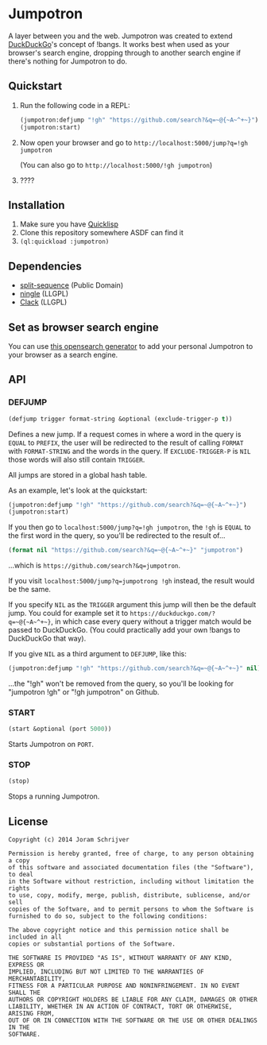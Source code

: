 Jumpotron
=========

A layer between you and the web. Jumpotron was created to extend [DuckDuckGo](https://duckduckgo.com/)'s concept of !bangs. It works best when used as your browser's search engine, dropping through to another search engine if there's nothing for Jumpotron to do.

Quickstart
----------

1. Run the following code in a REPL:

    ```lisp
    (jumpotron:defjump "!gh" "https://github.com/search?&q=~@{~A~^+~}")
    (jumpotron:start)
    ```

2. Now open your browser and go to `http://localhost:5000/jump?q=!gh jumpotron`

   (You can also go to `http://localhost:5000/!gh jumpotron`)
3. ????

Installation
------------

1. Make sure you have [Quicklisp](http://www.quicklisp.org/)
2. Clone this repository somewhere ASDF can find it
3. `(ql:quickload :jumpotron)`

Dependencies
------------

- [split-sequence](http://www.cliki.net/split-sequence) (Public Domain)
- [ningle](https://github.com/fukamachi/ningle) (LLGPL)
- [Clack](https://github.com/fukamachi/clack) (LLGPL)

Set as browser search engine
----------------------------

You can use [this opensearch generator](http://customsearchprovider.appspot.com/) to add your personal Jumpotron to your browser as a search engine.

API
---

### DEFJUMP

```lisp
(defjump trigger format-string &optional (exclude-trigger-p t))
```

Defines a new jump. If a request comes in where a word in the query is `EQUAL` to `PREFIX`, the user will be redirected to the result of calling `FORMAT` with `FORMAT-STRING` and the words in the query. If `EXCLUDE-TRIGGER-P` is `NIL` those words will also still contain `TRIGGER`.

All jumps are stored in a global hash table.

As an example, let's look at the quickstart:

```lisp
(jumpotron:defjump "!gh" "https://github.com/search?&q=~@{~A~^+~}")
(jumpotron:start)
```

If you then go to `localhost:5000/jump?q=!gh jumpotron`, the `!gh` is `EQUAL` to the first word in the query, so you'll be redirected to the result of...

```lisp
(format nil "https://github.com/search?&q=~@{~A~^+~}" "jumpotron")
```

...which is `https://github.com/search?&q=jumpotron`.

If you visit `localhost:5000/jump?q=jumpotrong !gh` instead, the result would be the same.

If you specify `NIL` as the `TRIGGER` argument this jump will then be the default jump. You could for example set it to `https://duckduckgo.com/?q=~@{~A~^+~}`, in which case every query without a trigger match would be passed to DuckDuckGo. (You could practically add your own !bangs to DuckDuckGo that way).

If you give `NIL` as a third argument to `DEFJUMP`, like this:

```lisp
(jumpotron:defjump "!gh" "https://github.com/search?&q=~@{~A~^+~}" nil)
```

...the "!gh" won't be removed from the query, so you'll be looking for "jumpotron !gh" or "!gh jumpotron" on Github.


### START

```lisp
(start &optional (port 5000))
```

Starts Jumpotron on `PORT`.

### STOP

```lisp
(stop)
```

Stops a running Jumpotron.

License
-------

    Copyright (c) 2014 Joram Schrijver

    Permission is hereby granted, free of charge, to any person obtaining a copy
    of this software and associated documentation files (the "Software"), to deal
    in the Software without restriction, including without limitation the rights
    to use, copy, modify, merge, publish, distribute, sublicense, and/or sell
    copies of the Software, and to permit persons to whom the Software is
    furnished to do so, subject to the following conditions:

    The above copyright notice and this permission notice shall be included in all
    copies or substantial portions of the Software.

    THE SOFTWARE IS PROVIDED "AS IS", WITHOUT WARRANTY OF ANY KIND, EXPRESS OR
    IMPLIED, INCLUDING BUT NOT LIMITED TO THE WARRANTIES OF MERCHANTABILITY,
    FITNESS FOR A PARTICULAR PURPOSE AND NONINFRINGEMENT. IN NO EVENT SHALL THE
    AUTHORS OR COPYRIGHT HOLDERS BE LIABLE FOR ANY CLAIM, DAMAGES OR OTHER
    LIABILITY, WHETHER IN AN ACTION OF CONTRACT, TORT OR OTHERWISE, ARISING FROM,
    OUT OF OR IN CONNECTION WITH THE SOFTWARE OR THE USE OR OTHER DEALINGS IN THE
    SOFTWARE.
